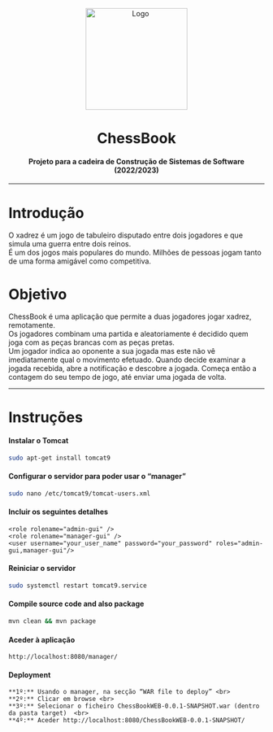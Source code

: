 <p align="center">
    <img src="https://encrypted-tbn0.gstatic.com/images?q=tbn:ANd9GcSGF-bBS1d--DM592E0LbOLxAuLU9AdUVgfvg&usqp=CAU" alt="Logo" width="200">
</p>

# <h1 align="center">ChessBook</h1>
<h4 align="center">Projeto para a cadeira de Construção de Sistemas de Software (2022/2023)</h4>

<hr>

# Introdução 
O xadrez é um jogo de tabuleiro disputado entre dois jogadores e que simula uma guerra entre dois reinos. <br>
É um dos jogos mais populares do mundo. Milhões de pessoas jogam tanto de uma forma amigável como competitiva. <br>  

# Objetivo
ChessBook é uma aplicação que permite a duas jogadores jogar xadrez, remotamente. <br>
Os jogadores combinam uma partida e aleatoriamente é decidido quem joga com as peças brancas com as peças pretas. <br>
Um jogador indica ao oponente a sua jogada mas este não vê imediatamente qual o movimento efetuado. Quando decide examinar a jogada recebida, abre a notificação e descobre a jogada. Começa então a contagem do seu tempo de jogo, até enviar uma jogada de volta.

<hr>

# Instruções   

#### Instalar o Tomcat

```bash
sudo apt-get install tomcat9
```

#### Configurar o servidor para poder usar o “manager”

```bash
sudo nano /etc/tomcat9/tomcat-users.xml
``` 

#### Incluir os seguintes detalhes

```
<role rolename="admin-gui" />
<role rolename="manager-gui" />
<user username="your_user_name" password="your_password" roles="admin-gui,manager-gui"/> 
```
#### Reiniciar o servidor

```bash
sudo systemctl restart tomcat9.service
```  
#### Compile source code and also package

```bash
mvn clean && mvn package
```  
#### Aceder à aplicação 
```
http://localhost:8080/manager/ 
```

#### Deployment

```
**1º:** Usando o manager, na secção “WAR file to deploy” <br>
**2º:** Clicar em browse <br>
**3º:** Selecionar o ficheiro ChessBookWEB-0.0.1-SNAPSHOT.war (dentro da pasta target)  <br>
**4º:** Aceder http://localhost:8080/ChessBookWEB-0.0.1-SNAPSHOT/
```







